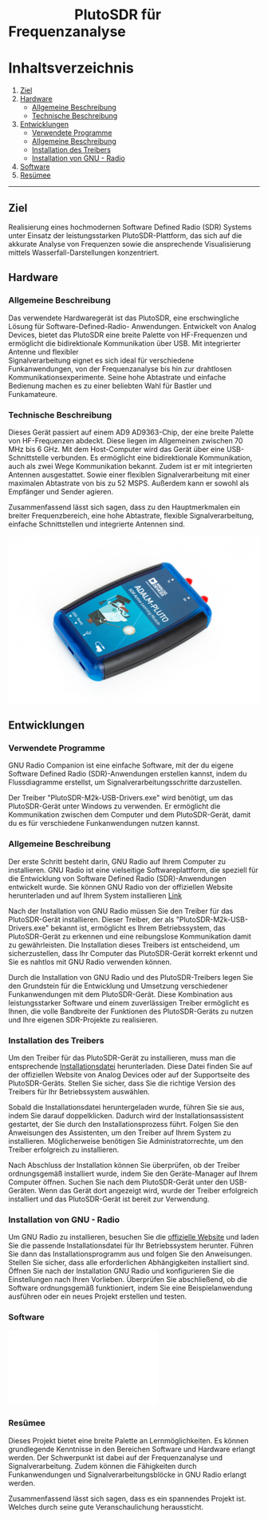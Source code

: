 # **&nbsp;&nbsp;&nbsp;&nbsp;&nbsp;&nbsp;&nbsp;&nbsp;&nbsp;&nbsp;&nbsp;&nbsp;&nbsp;&nbsp;&nbsp;&nbsp;&nbsp;&nbsp;&nbsp;&nbsp;PlutoSDR für Frequenzanalyse &nbsp;&nbsp;&nbsp;&nbsp;&nbsp;&nbsp;&nbsp;&nbsp;&nbsp;&nbsp;&nbsp;&nbsp;&nbsp;&nbsp;&nbsp;&nbsp;&nbsp;&nbsp;&nbsp;&nbsp;**

# Inhaltsverzeichnis

1. [Ziel](#ziel)
2. [Hardware](#hardware)
   - [Allgemeine Beschreibung](#allgemeine-beschreibung)
   - [Technische Beschreibung](#technische-beschreibung)
3. [Entwicklungen](#entwicklungen)
   - [Verwendete Programme](#verwendete-programme)
   - [Allgemeine Beschreibung](#allgemeine-beschreibung-1)
   - [Installation des Treibers](#installation-des-treibers)
   - [Installation von GNU - Radio](#installation-von-gnu---radio)
4. [Software](#software)
5. [Resümee](#resümee)

---

## Ziel
Realisierung eines hochmodernen Software Defined Radio (SDR) Systems unter Einsatz der leistungsstarken PlutoSDR-Plattform, das sich auf die akkurate Analyse von Frequenzen sowie die ansprechende Visualisierung mittels Wasserfall-Darstellungen konzentriert.

## Hardware
   ### Allgemeine Beschreibung
   Das verwendete Hardwaregerät ist das PlutoSDR, eine erschwingliche Lösung für Software-Defined-Radio- 
   Anwendungen. Entwickelt von Analog Devices, bietet das PlutoSDR eine breite Palette von HF-Frequenzen und 
   ermöglicht die bidirektionale Kommunikation über USB. Mit integrierter Antenne und flexibler       
   Signalverarbeitung eignet es sich ideal für verschiedene Funkanwendungen, von der Frequenzanalyse bis hin 
   zur drahtlosen Kommunikationsexperimente. Seine hohe Abtastrate und einfache Bedienung machen es zu einer 
   beliebten Wahl für Bastler und Funkamateure.
   
   ### Technische Beschreibung
   Dieses Gerät passiert auf einem AD9 AD9363-Chip, der eine breite Palette von HF-Frequenzen abdeckt. Diese 
   liegen im Allgemeinen zwischen 70 MHz bis 6 GHz. Mit dem Host-Computer wird das Gerät über eine USB-      
   Schnittstelle verbunden.  Es ermöglicht eine bidirektionale Kommunikation, auch als zwei Wege Kommunikation 
   bekannt. 
   Zudem ist er mit integrierten Antennen ausgestattet. Sowie einer flexiblen Signalverarbeitung mit einer 
   maximalen Abtastrate von bis zu 52 MSPS.  Außerdem kann er sowohl als Empfänger und Sender agieren. 

   Zusammenfassend lässt sich sagen, dass zu den Hauptmerkmalen ein breiter Frequenzbereich, eine hohe 
   Abtastrate, flexible Signalverarbeitung, einfache Schnittstellen und integrierte Antennen sind. 

   ![ABbilung ](./img/adi-pluto-1.jpg)
   
## Entwicklungen
   ### Verwendete Programme
   GNU Radio Companion ist eine einfache Software, mit der du eigene Software Defined Radio (SDR)-Anwendungen erstellen kannst, indem du 
   Flussdiagramme erstellst, um Signalverarbeitungsschritte darzustellen.

   Der Treiber "PlutoSDR-M2k-USB-Drivers.exe" wird benötigt, um das PlutoSDR-Gerät unter Windows zu verwenden. Er ermöglicht die 
   Kommunikation zwischen dem Computer und dem PlutoSDR-Gerät, damit du es für verschiedene Funkanwendungen nutzen kannst.

   ### Allgemeine Beschreibung
   Der erste Schritt besteht darin, GNU Radio auf Ihrem Computer zu installieren. GNU Radio ist eine vielseitige Softwareplattform, die    speziell für die Entwicklung von Software Defined Radio (SDR)-Anwendungen entwickelt wurde. Sie können GNU Radio von der offiziellen     Website herunterladen und auf Ihrem System installieren [Link](https://wiki.gnuradio.org/index.php/InstallingGR)

Nach der Installation von GNU Radio müssen Sie den Treiber für das PlutoSDR-Gerät installieren. Dieser Treiber, der als "PlutoSDR-M2k-USB-Drivers.exe" bekannt ist, ermöglicht es Ihrem Betriebssystem, das PlutoSDR-Gerät zu erkennen und eine reibungslose Kommunikation damit zu gewährleisten. Die Installation dieses Treibers ist entscheidend, um sicherzustellen, dass Ihr Computer das PlutoSDR-Gerät korrekt erkennt und Sie es nahtlos mit GNU Radio verwenden können.

Durch die Installation von GNU Radio und des PlutoSDR-Treibers legen Sie den Grundstein für die Entwicklung und Umsetzung verschiedener Funkanwendungen mit dem PlutoSDR-Gerät. Diese Kombination aus leistungsstarker Software und einem zuverlässigen Treiber ermöglicht es Ihnen, die volle Bandbreite der Funktionen des PlutoSDR-Geräts zu nutzen und Ihre eigenen SDR-Projekte zu realisieren.
   ### Installation des Treibers
Um den Treiber für das PlutoSDR-Gerät zu installieren, muss man die entsprechende [Installationsdatei](https://wiki.gnuradio.org/index.php/InstallingGR) herunterladen. Diese Datei finden Sie auf der offiziellen Website von Analog Devices oder auf der Supportseite des PlutoSDR-Geräts. Stellen Sie sicher, dass Sie die richtige Version des Treibers für Ihr Betriebssystem auswählen.

Sobald die Installationsdatei heruntergeladen wurde, führen Sie sie aus, indem Sie darauf doppelklicken. Dadurch wird der Installationsassistent gestartet, der Sie durch den Installationsprozess führt. Folgen Sie den Anweisungen des Assistenten, um den Treiber auf Ihrem System zu installieren. Möglicherweise benötigen Sie Administratorrechte, um den Treiber erfolgreich zu installieren.

Nach Abschluss der Installation können Sie überprüfen, ob der Treiber ordnungsgemäß installiert wurde, indem Sie den Geräte-Manager auf Ihrem Computer öffnen. Suchen Sie nach dem PlutoSDR-Gerät unter den USB-Geräten. Wenn das Gerät dort angezeigt wird, wurde der Treiber erfolgreich installiert und das PlutoSDR-Gerät ist bereit zur Verwendung.

   ### Installation von GNU - Radio
Um GNU Radio zu installieren, besuchen Sie die [offizielle Website](https://wiki.gnuradio.org/index.php/InstallingGR) und laden Sie die passende Installationsdatei für Ihr Betriebssystem herunter. Führen Sie dann das Installationsprogramm aus und folgen Sie den Anweisungen. Stellen Sie sicher, dass alle erforderlichen Abhängigkeiten installiert sind. Öffnen Sie nach der Installation GNU Radio und konfigurieren Sie die Einstellungen nach Ihren Vorlieben. Überprüfen Sie abschließend, ob die Software ordnungsgemäß funktioniert, indem Sie eine Beispielanwendung ausführen oder ein neues Projekt erstellen und testen.

  ### Software

   ![ABbilung: Blockschaltbild](./img/GNU.pdf)


  ### Resümee
Dieses Projekt bietet eine breite Palette an Lernmöglichkeiten. Es können grundlegende Kenntnisse in den Bereichen Software und Hardware erlangt werden.
Der Schwerpunkt ist dabei auf der Frequenzanalyse und Signalverarbeitung. 
Zudem können die Fähigkeiten durch Funkanwendungen und Signalverarbeitungsblöcke in GNU Radio erlangt werden. 

Zusammenfassend lässt sich sagen, dass es ein spannendes Projekt ist. Welches durch seine gute Veranschaulichung heraussticht.  
